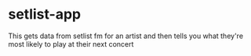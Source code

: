 # setlist-app

This gets data from setlist fm for an artist and then tells you what they're most likely to play at their
next concert
